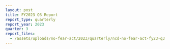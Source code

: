 ```yaml
---
layout: post
title: FY2023 Q3 Report
report_type: quarterly
report_year: 2023
quarter: 3
report_files:
  - /assets/uploads/no-fear-act/2023/quarterly/ncd-no-fear-act-fy23-q3.pdf
---
```

